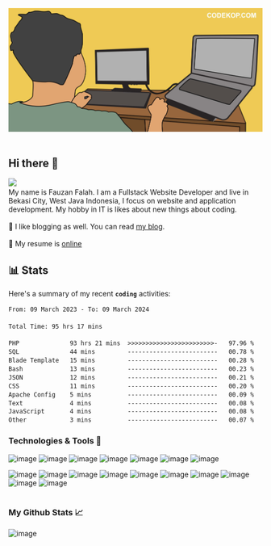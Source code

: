 ![image](https://raw.githubusercontent.com/fauzan1892/fauzan1892/master/assets/img/anang-min.jpg)
<br>
<br>
## Hi there 👋 
![](https://komarev.com/ghpvc/?username=fauzan1892)
<br>
My name is Fauzan Falah. I am a Fullstack Website Developer and  live in Bekasi City, West Java Indonesia, I focus on website and application development. My hobby in IT is likes about new things about coding.
<br>
<br>
:pencil: I like blogging as well. You can read [my blog](https://www.codekop.com/).
<br>
<br>
:construction_worker: My resume is [online](https://fauzan.codekop.com/)

## 📊 Stats
Here's a summary of my recent **`coding`** activities:

<!--START_SECTION:waka-->

```txt
From: 09 March 2023 - To: 09 March 2024

Total Time: 95 hrs 17 mins

PHP              93 hrs 21 mins  >>>>>>>>>>>>>>>>>>>>>>>>-   97.96 %
SQL              44 mins         -------------------------   00.78 %
Blade Template   15 mins         -------------------------   00.28 %
Bash             13 mins         -------------------------   00.23 %
JSON             12 mins         -------------------------   00.21 %
CSS              11 mins         -------------------------   00.20 %
Apache Config    5 mins          -------------------------   00.09 %
Text             4 mins          -------------------------   00.08 %
JavaScript       4 mins          -------------------------   00.08 %
Other            3 mins          -------------------------   00.07 %
```

<!--END_SECTION:waka-->
### Technologies & Tools :wrench:

![image](https://img.shields.io/badge/Linux-FCC624?style=for-the-badge&logo=linux&logoColor=black)
![image](https://img.shields.io/badge/github-%23121011.svg?style=for-the-badge&logo=github&logoColor=white)
![image](https://img.shields.io/badge/html5-%23E34F26.svg?style=for-the-badge&logo=html5&logoColor=white)
![image](https://img.shields.io/badge/css3-%231572B6.svg?style=for-the-badge&logo=css3&logoColor=white)
![image](https://img.shields.io/badge/javascript-%23323330.svg?style=for-the-badge&logo=javascript&logoColor=%23F7DF1E)
![image](https://img.shields.io/badge/php-%23777BB4.svg?style=for-the-badge&logo=php&logoColor=white)
![image](https://img.shields.io/badge/mysql-%2300f.svg?style=for-the-badge&logo=mysql&logoColor=white)

![image](https://img.shields.io/badge/webpack-%238DD6F9.svg?style=for-the-badge&logo=webpack&logoColor=black)
![image](https://img.shields.io/badge/bootstrap-%23563D7C.svg?style=for-the-badge&logo=bootstrap&logoColor=white)
![image](https://img.shields.io/badge/vuejs-%2335495e.svg?style=for-the-badge&logo=vue&logoColor=%234FC08D)
![image](https://img.shields.io/badge/NuxtJS-black.svg?style=for-the-badge&logo=nuxt&logoColor=white)
![image](https://img.shields.io/badge/ReactJS-blue.svg?style=for-the-badge&logo=react&logoColor=white)
![image](https://img.shields.io/badge/NextJS-black.svg?style=for-the-badge&logo=next&logoColor=white)
![image](https://img.shields.io/badge/jquery-%230769AD.svg?style=for-the-badge&logo=jquery&logoColor=white)
![image](https://img.shields.io/badge/laravel-%23FF2D20.svg?style=for-the-badge&logo=laravel&logoColor=white)
![image](https://img.shields.io/badge/adobephotoshop-%2331A8FF.svg?style=for-the-badge&logo=adobephotoshop&logoColor=white)
![image](https://img.shields.io/badge/VisualStudioCode-0078d7.svg?style=for-the-badge&logo=visual-studio-code&logoColor=white)
<br><br>
### My Github Stats :chart_with_upwards_trend:
![image](https://github-readme-streak-stats.herokuapp.com/?user=fauzan1892&theme=dark&card_width=520)


